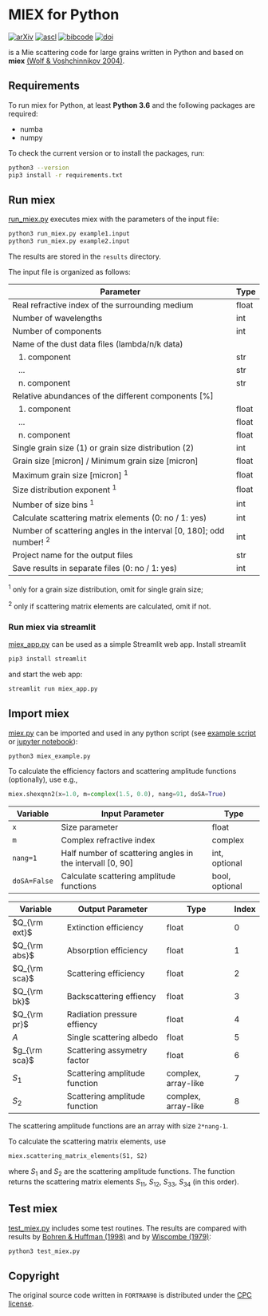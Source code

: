 # MIEX for Python

[![arXiv](https://img.shields.io/badge/arXiv-astro--ph%2F0406118-b31b1b)](https://arxiv.org/abs/astro-ph/0406118)
[![ascl](https://img.shields.io/badge/ascl-1810.019-262255)](https://ascl.net/1810.019)
[![bibcode](https://img.shields.io/badge/bibcode-2004CoPhC.162..113W-1c459b)](https://ui.adsabs.harvard.edu/abs/2004CoPhC.162..113W)
[![doi](https://img.shields.io/badge/doi-10.1016%2Fj.cpc.2004.06.070-fab70c)](https://doi.org/10.1016/j.cpc.2004.06.070)

is a Mie scattering code for large grains written in Python and based on **miex** [(Wolf & Voshchinnikov 2004)](https://ui.adsabs.harvard.edu/abs/2004CoPhC.162..113W).


## Requirements

To run miex for Python, at least **Python 3.6** and the following packages are required:
 - numba
 - numpy

To check the current version or to install the packages, run:

```bash
python3 --version
pip3 install -r requirements.txt
```

## Run miex

[run_miex.py](run_miex.py) executes miex with the parameters of the input file:

```bash
python3 run_miex.py example1.input
python3 run_miex.py example2.input
```

The results are stored in the `results` directory.

The input file is organized as follows:

| Parameter                                                                      | Type  |
| ------------------------------------------------------------------------------ | ----- |
| Real refractive index of the surrounding medium                                | float |
| Number of wavelengths                                                          | int   |
| Number of components                                                           | int   |
| Name of the dust data files (lambda/n/k data)                                  |       |
| &ensp; 1. component                                                            | str   |
| &ensp; ...                                                                     | str   |
| &ensp; n. component                                                            | str   |
| Relative abundances of the different components [%]                            |       |
| &ensp; 1. component                                                            | float |
| &ensp; ...                                                                     | float |
| &ensp; n. component                                                            | float |
| Single grain size (1) or grain size distribution (2)                           | int   |
| Grain size [micron] / Minimum grain size [micron]                              | float |
| Maximum grain size [micron] <sup>1</sup>                                       | float |
| Size distribution exponent <sup>1</sup>                                        | float |
| Number of size bins <sup>1</sup>                                               | int   |
| Calculate scattering matrix elements (0: no / 1: yes)                          | int   |
| Number of scattering angles in the interval [0, 180]; odd number! <sup>2</sup> | int   |
| Project name for the output files                                              | str   |
| Save results in separate files (0: no / 1: yes)                                | int   |

<sup>1</sup> only for a grain size distribution, omit for single grain size;

<sup>2</sup> only if scattering matrix elements are calculated, omit if not.


### Run miex via streamlit

[miex_app.py](miex_app.py) can be used as a simple Streamlit web app. Install streamlit

```bash
pip3 install streamlit
```

and start the web app:

```bash
streamlit run miex_app.py
```


## Import miex

[miex.py](miex.py) can be imported and used in any python script (see [example script](miex_example.py) or [jupyter notebook](miex_notebook.ipynb)):

```bash
python3 miex_example.py
```

To calculate the efficiency factors and scattering amplitude functions (optionally), use e.g.,

```python
miex.shexqnn2(x=1.0, m=complex(1.5, 0.0), nang=91, doSA=True)
```

| Variable     | Input Parameter                                           | Type           |
| ------------ | --------------------------------------------------------- | -------------- |
| `x`          | Size parameter                                            | float          |
| `m`          | Complex refractive index                                  | complex        |
| `nang=1`     | Half number of scattering angles in the intervall [0, 90] | int, optional  |
| `doSA=False` | Calculate scattering amplitude functions                  | bool, optional |

| Variable      | Output Parameter              | Type                | Index |
| ------------- | ------------------------------| ------------------- | ----- |
| $Q_{\rm ext}$ | Extinction efficiency         | float               | 0     |
| $Q_{\rm abs}$ | Absorption efficiency         | float               | 1     |
| $Q_{\rm sca}$ | Scattering efficiency         | float               | 2     |
| $Q_{\rm bk}$  | Backscattering effiency       | float               | 3     |
| $Q_{\rm pr}$  | Radiation pressure effiency   | float               | 4     |
| $A$           | Single scattering albedo      | float               | 5     |
| $g_{\rm sca}$ | Scattering assymetry factor   | float               | 6     |
| $S_{1}$       | Scattering amplitude function | complex, array-like | 7     |
| $S_{2}$       | Scattering amplitude function | complex, array-like | 8     |

The scattering amplitude functions are an array with size `2*nang-1`.

To calculate the scattering matrix elements, use

```python
miex.scattering_matrix_elements(S1, S2)
```

where $S_1$ and $S_2$​ are the scattering amplitude functions.
The function returns the scattering matrix elements $S_{11}$​, $S_{12}$​, $S_{33}$​, $S_{34}$​ (in this order).


## Test miex

[test_miex.py](test_miex.py) includes some test routines. The results are compared with results by [Bohren & Huffman (1998)](https://doi.org/10.1002/9783527618156) and by [Wiscombe (1979)](https://doi.org/10.5065/D6ZP4414):

```bash
python3 test_miex.py
```


## Copyright

The original source code written in `FORTRAN90` is distributed under the [CPC license](https://www.elsevier.com/about/policies/open-access-licenses/elsevier-user-license/cpc-license).
